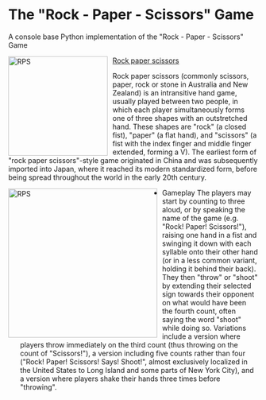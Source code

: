 # The "Rock - Paper - Scissors" Game
A console base Python implementation of the "Rock - Paper - Scissors" Game

<img src="https://upload.wikimedia.org/wikipedia/commons/thumb/6/67/Rock-paper-scissors.svg/1024px-Rock-paper-scissors.svg.png" alt="RPS" width="200" height="200" style="float: left; margin-right: 10px;">

[Rock paper scissors](https://en.wikipedia.org/wiki/Rock_paper_scissors)

Rock paper scissors (commonly scissors, paper, rock or stone in Australia and New Zealand) is an intransitive hand game, usually played between two people, in which each player simultaneously forms one of three shapes with an outstretched hand. These shapes are "rock" (a closed fist), "paper" (a flat hand), and "scissors" (a fist with the index finger and middle finger extended, forming a V). The earliest form of "rock paper scissors"-style game originated in China and was subsequently imported into Japan, where it reached its modern standardized form, before being spread throughout the world in the early 20th century.

<img src="https://upload.wikimedia.org/wikipedia/commons/thumb/a/ad/Pierre_ciseaux_feuille_l%C3%A9zard_spock_aligned.svg/1024px-Pierre_ciseaux_feuille_l%C3%A9zard_spock_aligned.svg.png" alt="RPS" width="300" height="300" style="float: left; margin-right: 10px;">

* Gameplay
The players may start by counting to three aloud, or by speaking the name of the game (e.g. "Rock! Paper! Scissors!"), raising one hand in a fist and swinging it down with each syllable onto their other hand (or in a less common variant, holding it behind their back). They then "throw" or "shoot" by extending their selected sign towards their opponent on what would have been the fourth count, often saying the word "shoot" while doing so. Variations include a version where players throw immediately on the third count (thus throwing on the count of "Scissors!"), a version including five counts rather than four ("Rock! Paper! Scissors! Says! Shoot!", almost exclusively localized in the United States to Long Island and some parts of New York City), and a version where players shake their hands three times before "throwing".
